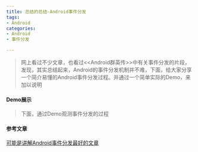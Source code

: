 ```yaml
---
title: 总结的总结-Android事件分发
tags:
- Android
categories:
- Android
- 事件分发

---
```

> 网上看过不少文章，也看过<<Android群英传>>中有关事件分发的片段，发现，其实总结起来，Android的事件分发机制并不难，下面，给大家分享一个简介易懂的Android事件分发过程。并通过一个简单实际的Demo，来加以说明

<!-- more -->

#### Demo展示
> 下面，通过Demo观测事件分发的过程





#### 参考文章
[可能是讲解Android事件分发最好的文章](http://www.jianshu.com/p/2be492c1df96)
